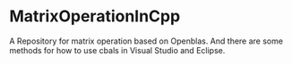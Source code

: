 # MatrixOperationInCpp
A Repository for matrix operation based on Openblas. And there are some methods for how to use cbals in Visual Studio and Eclipse.

